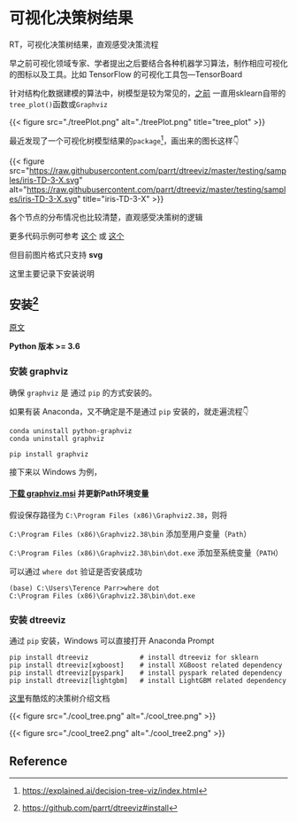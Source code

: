# 可视化决策树结果


RT，可视化决策树结果，直观感受决策流程

<!--more-->

早之前可视化领域专家、学者提出之后要结合各种机器学习算法，制作相应可视化的图标以及工具。比如 TensorFlow 的可视化工具包—TensorBoard

针对结构化数据建模的算法中，树模型是较为常见的，[之前](https://mp.weixin.qq.com/s/g4GJjLcpz5_alaooneBvTA) 一直用sklearn自带的`tree_plot()`函数或`Graphviz`

{{< figure src="./treePlot.png" alt="./treePlot.png" title="tree_plot" >}}

最近发现了一个可视化树模型结果的`package`[^1]，画出来的图长这样👇

{{< figure src="https://raw.githubusercontent.com/parrt/dtreeviz/master/testing/samples/iris-TD-3-X.svg" alt="https://raw.githubusercontent.com/parrt/dtreeviz/master/testing/samples/iris-TD-3-X.svg" title="iris-TD-3-X" >}}

各个节点的分布情况也比较清楚，直观感受决策树的逻辑

更多代码示例可参考 [这个](https://raw.githubusercontent.com/parrt/dtreeviz/master/testing/gen_samples.py) 或 [这个](https://colab.research.google.com/github/parrt/dtreeviz/blob/master/notebooks/examples.ipynb)


但目前图片格式只支持 **svg**



这里主要记录下安装说明

## 安装[^2]

[原文](https://github.com/parrt/dtreeviz#install)

**Python 版本 >= 3.6**


### 安装 graphviz

确保  `graphviz` 是 通过 `pip` 的方式安装的。

如果有装 Anaconda，又不确定是不是通过 `pip` 安装的，就走遍流程👇

```shell
conda uninstall python-graphviz
conda uninstall graphviz
```


```shell
pip install graphviz
```

接下来以 Windows 为例，

#### [下载 graphviz.msi](https://graphviz.org/download/) 并更新Path环境变量

假设保存路径为 `C:\Program Files (x86)\Graphviz2.38`，则将

`C:\Program Files (x86)\Graphviz2.38\bin` 添加至用户变量（`Path`）

`C:\Program Files (x86)\Graphviz2.38\bin\dot.exe` 添加至系统变量（`PATH`）

可以通过 `where dot` 验证是否安装成功

```shell
(base) C:\Users\Terence Parr>where dot
C:\Program Files (x86)\Graphviz2.38\bin\dot.exe
```


### 安装 dtreeviz

通过 `pip` 安装，Windows 可以直接打开 Anaconda Prompt

```shell
pip install dtreeviz             # install dtreeviz for sklearn
pip install dtreeviz[xgboost]    # install XGBoost related dependency
pip install dtreeviz[pyspark]    # install pyspark related dependency
pip install dtreeviz[lightgbm]   # install LightGBM related dependency
```


[这里](http://www.r2d3.us/visual-intro-to-machine-learning-part-1/)有酷炫的决策树介绍文档


{{< figure src="./cool_tree.png" alt="./cool_tree.png"  >}}

{{< figure src="./cool_tree2.png" alt="./cool_tree2.png"  >}}



## Reference

[^1]: https://explained.ai/decision-tree-viz/index.html
[^2]: https://github.com/parrt/dtreeviz#install





<head>
    <script defer src="https://use.fontawesome.com/releases/v5.0.13/js/all.js"></script>
    <script defer src="https://use.fontawesome.com/releases/v5.0.13/js/v4-shims.js"></script>
</head>
<link rel="stylesheet" href="https://use.fontawesome.com/releases/v5.0.13/css/all.css">

